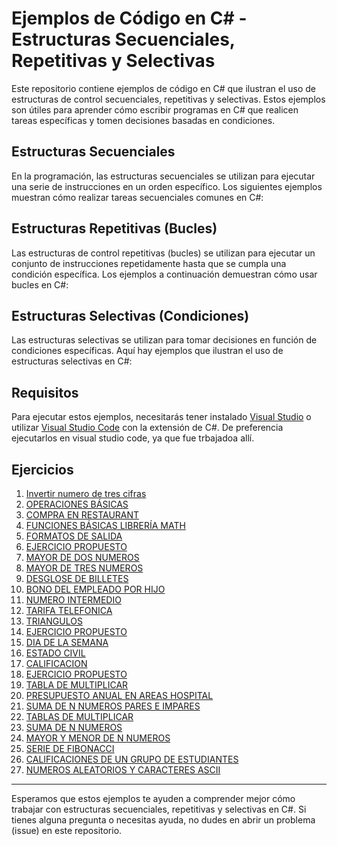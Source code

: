 # Ejemplos de Código en C# - Estructuras Secuenciales, Repetitivas y Selectivas

Este repositorio contiene ejemplos de código en C# que ilustran el uso de estructuras de control secuenciales, repetitivas y selectivas. Estos ejemplos son útiles para aprender cómo escribir programas en C# que realicen tareas específicas y tomen decisiones basadas en condiciones.

## Estructuras Secuenciales

En la programación, las estructuras secuenciales se utilizan para ejecutar una serie de instrucciones en un orden específico. Los siguientes ejemplos muestran cómo realizar tareas secuenciales comunes en C#:

## Estructuras Repetitivas (Bucles)

Las estructuras de control repetitivas (bucles) se utilizan para ejecutar un conjunto de instrucciones repetidamente hasta que se cumpla una condición específica. Los ejemplos a continuación demuestran cómo usar bucles en C#:


## Estructuras Selectivas (Condiciones)

Las estructuras selectivas se utilizan para tomar decisiones en función de condiciones específicas. Aquí hay ejemplos que ilustran el uso de estructuras selectivas en C#:

## Requisitos

Para ejecutar estos ejemplos, necesitarás tener instalado [Visual Studio](https://visualstudio.microsoft.com/) o utilizar [Visual Studio Code](https://code.visualstudio.com/) con la extensión de C#. De preferencia ejecutarlos en visual studio code, ya que fue trbajadoa allí.

## Ejercicios
1. [Invertir numero de tres cifras](/01%20INVERTIR%20NÚMERO%20DE%20TRES%20CIFRAS/Program.cs)
2. [OPERACIONES BÁSICAS](/02%20OPERACIONES%20BÁSICAS/Program.cs)
3. [COMPRA EN RESTAURANT](/03%20COMPRA%20EN%20RESTAURANT/Program.cs)
4. [FUNCIONES BÁSICAS LIBRERÍA MATH](/04%20FUNCIONES%20BÁSICAS%20LIBRERÍA%20MATH/Program.cs)
5. [FORMATOS DE SALIDA](/05%20FORMATOS%20DE%20SALIDA/Program.cs)
6. [EJERCICIO PROPUESTO](/06%20EJERCICIO%20PROPUESTO/Program.cs)
7. [MAYOR DE DOS NUMEROS](/07%20MAYOR%20DE%20DOS%20NUMEROS/Program.cs)
8. [MAYOR DE TRES NUMEROS](/08%20MAYOR%20DE%20TRES%20NUMEROS/Program.cs)
9. [DESGLOSE DE BILLETES](/09%20DESGLOSE%20DE%20BILLETES/Program.cs)
10. [BONO DEL EMPLEADO POR HIJO](/10%20BONO%20DEL%20EMPLEADO%20POR%20HIJO/Program.cs)
11. [NUMERO INTERMEDIO](/11%20NUMERO%20INTERMEDIO/Program.cs)
12. [TARIFA TELEFONICA](/12%20TARIFA%20TELEFONICA/Program.cs)
13. [TRIANGULOS](/13%20TRIANGULOS/Program.cs)
14. [EJERCICIO PROPUESTO](/14%20EJERCICIO%20PROPUESTO/Program.cs)
15. [DIA DE LA SEMANA](/15%20DIA%20DE%20LA%20SEMANA/Program.cs)
16. [ESTADO CIVIL](/16%20ESTADO%20CIVIL/Program.cs)
17. [CALIFICACION](/17%20CALIFICACION/Program.cs)
18. [EJERCICIO PROPUESTO](/18%20EJERCICIO%20PROPUESTO/Program.cs)
19. [TABLA DE MULTIPLICAR](/19%20TABLA%20DE%20MULTIPLICAR/Program.cs)
20. [PRESUPUESTO ANUAL EN AREAS HOSPITAL](/20%20PRESUPUESTO%20ANUAL%20EN%20AREAS%20HOSPITAL/Program.cs)
21. [SUMA DE N NUMEROS PARES E IMPARES](/21%20SUMA%20DE%20N%20NUMEROS%20PARES%20E%20IMPARES/Program.cs)
22. [TABLAS DE MULTIPLICAR](/22%20TABLAS%20DE%20MULTIPLICAR/Program.cs)
23. [SUMA DE N NUMEROS](/23%20SUMA%20DE%20N%20NUMEROS/Program.cs)
24. [MAYOR Y MENOR DE N NUMEROS](/24%20MAYOR%20Y%20MENOR%20DE%20N%20NUMEROS/Program.cs)
25. [SERIE DE FIBONACCI](/25%20SERIE%20DE%20FIBONACCI/Program.cs)
26. [CALIFICACIONES DE UN GRUPO DE ESTUDIANTES](/26%20CALIFICACIONES%20DE%20UN%20GRUPO%20DE%20ESTUDIANTES/Program.cs)
27. [NUMEROS ALEATORIOS Y CARACTERES ASCII](/27%20NUMEROS%20ALEATORIOS%20Y%20CARACTERES%20ASCII/Program.cs)


---

Esperamos que estos ejemplos te ayuden a comprender mejor cómo trabajar con estructuras secuenciales, repetitivas y selectivas en C#. Si tienes alguna pregunta o necesitas ayuda, no dudes en abrir un problema (issue) en este repositorio.
